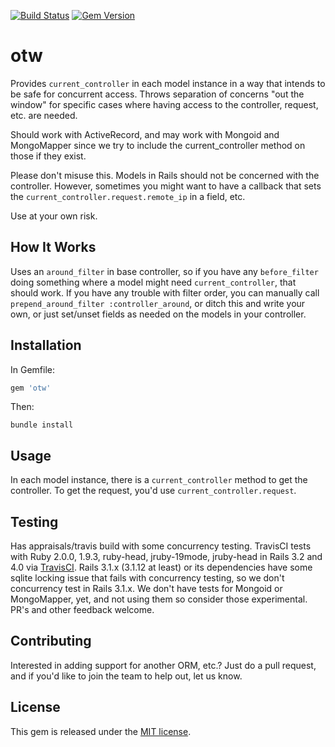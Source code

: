 [![Build Status](https://secure.travis-ci.org/garysweaver/otw.png?branch=master)][travis] [![Gem Version](https://badge.fury.io/rb/otw.png)][badgefury]

# otw

Provides `current_controller` in each model instance in a way that intends to be safe for concurrent access. Throws separation of concerns "out the window" for specific cases where having access to the controller, request, etc. are needed.

Should work with ActiveRecord, and may work with Mongoid and MongoMapper since we try to include the current_controller method on those if they exist.

Please don't misuse this. Models in Rails should not be concerned with the controller. However, sometimes you might want to have a callback that sets the `current_controller.request.remote_ip` in a field, etc.

Use at your own risk.

## How It Works

Uses an `around_filter` in base controller, so if you have any `before_filter` doing something where a model might need `current_controller`, that should work. If you have any trouble with filter order, you can manually call `prepend_around_filter :controller_around`, or ditch this and write your own, or just set/unset fields as needed on the models in your controller.

## Installation

In Gemfile:

```ruby
gem 'otw'
```

Then:

```
bundle install
```

## Usage

In each model instance, there is a `current_controller` method to get the controller. To get the request, you'd use `current_controller.request`.

## Testing

Has appraisals/travis build with some concurrency testing. TravisCI tests with Ruby 2.0.0, 1.9.3, ruby-head, jruby-19mode, jruby-head in Rails 3.2 and 4.0 via [TravisCI][travis]. Rails 3.1.x (3.1.12 at least) or its dependencies have some sqlite locking issue that fails with concurrency testing, so we don't concurrency test in Rails 3.1.x. We don't have tests for Mongoid or MongoMapper, yet, and not using them so consider those experimental. PR's and other feedback welcome.

## Contributing

Interested in adding support for another ORM, etc.? Just do a pull request, and if you'd like to join the team to help out, let us know.

## License

This gem is released under the [MIT license][lic].

[travis]: http://travis-ci.org/garysweaver/otw
[badgefury]: http://badge.fury.io/rb/otw
[lic]: https://github.com/garysweaver/otw/blob/master/LICENSE
